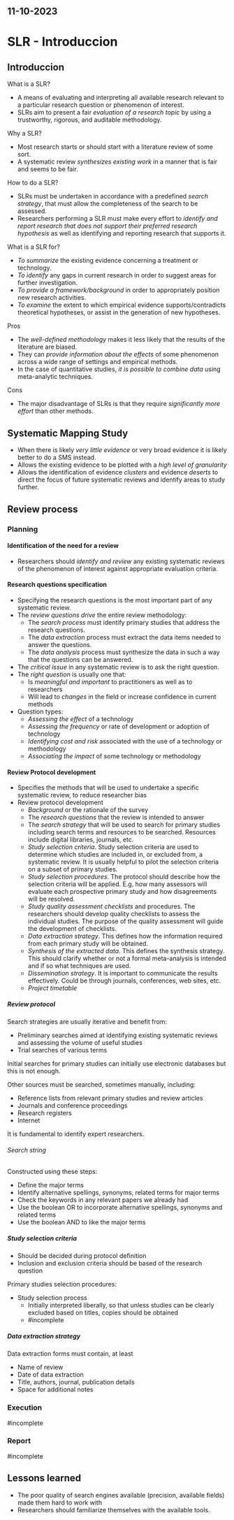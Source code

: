 11-10-2023
---
# SLR - Introduccion

## Introduccion
What is a SLR?
- A means of evaluating and interpreting all available research relevant to a particular research question or phenomenon of interest.
- SLRs aim to present a fair *evaluation of a research topic* by using a trustworthy, rigorous, and auditable methodology.

Why a SLR?
- Most research starts or should start with a literature review of some sort.
- A systematic review *synthesizes existing work* in a manner that is fair and seems to be fair.

How to do a SLR?
- SLRs must be undertaken in accordance with a predefined *search strategy*, that must allow the completeness of the search to be assessed.
- Researchers performing a SLR must make every effort to *identify and report research that does not support their preferred research hypothesis* as well as identifying and reporting research that supports it.

What is a SLR for?
- *To summarize* the existing evidence concerning a treatment or technology.
- *To identify* any gaps in current research in order to suggest areas for further investigation.
- *To provide a framework/background* in order to appropriately position new research activities.
- *To examine* the extent to which empirical evidence supports/contradicts theoretical hypotheses, or assist in the generation of new hypotheses.

Pros
- The *well-defined methodology* makes it less likely that the results of the literature are biased.
- They can *provide information about the effects* of some phenomenon across a wide range of settings and empirical methods.
- In the case of quantitative studies, *it is possible to combine data* using meta-analytic techniques.

Cons
- The major disadvantage of SLRs is that they require *significantly more effort* than other methods.

## Systematic Mapping Study
- When there is likely *very little evidence* or very broad evidence it is likely better to do a SMS instead.
- Allows the existing evidence to be plotted with a *high level of granularity*
- Allows the identification of evidence *clusters* and evidence *deserts* to direct the focus of future systematic reviews and identify areas to study further.

## Review process
### Planning
#### Identification of the need for a review
- Researchers should *identify and review* any existing systematic reviews of the phenomenon of interest against appropriate evaluation criteria.

#### Research questions specification
- Specifying the research questions is the most important part of any systematic review.
- The *review questions drive* the entire review methodology:
	- The *search process* must identify primary studies that address the research questions.
	- The *data extraction* process must extract the data items needed to answer the questions.
	- The *data analysis* process must synthesize the data in such a way that the questions can be answered.
- The *critical issue* in any systematic review is to ask the right question.
- The *right question* is usually one that:
	- Is *meaningful and important* to practitioners as well as to researchers
	- Will lead to *changes* in the field or increase confidence in current methods
- Question types:
	- *Assessing the effect* of a technology
	- *Assessing the frequency* or rate of development or adoption of technology
	- *Identifying cost and risk* associated with the use of a technology or methodology
	- *Associating the impact* of some technology or methodology

#### Review Protocol development
- Specifies the methods that will be used to undertake a specific systematic review, to reduce researcher bias
- Review protocol development
	- *Background* or the rationale of the survey
	- The *research questions* that the review is intended to answer
	- The *search strategy* that will be used to search for primary studies including search terms and resources to be searched. Resources include digital libraries, journals, etc.
	- *Study selection criteria*. Study selection criteria are used to determine which studies are included in, or excluded from, a systematic review. It is usually helpful to pilot the selection criteria on a subset of primary studies.
	- *Study selection procedures*. The protocol should describe how the selection criteria will be applied. E.g. how many assessors will evaluate each prospective primary study and how disagreements will be resolved.
	- *Study quality assessment checklists* and procedures. The researchers should develop quality checklists to assess the individual studies. The purpose of the quality assessment will guide the development of checklists.
	- *Data extraction strategy*. This defines how the information required from each primary study will be obtained.
	- *Synthesis of the extracted data*. This defines the synthesis strategy. This should clarify whether or not a formal meta-analysis is intended and if so what techniques are used.
	- *Dissemination strategy*. It is important to communicate the results effectively. Could be through journals, conferences, web sites, etc.
	- *Project timetable*

##### Review protocol
Search strategies are usually iterative and benefit from:
- Preliminary searches aimed at identifying existing systematic reviews and assessing the volume of useful studies
- Trial searches of various terms

Initial searches for primary studies can initially use electronic databases but this is not enough.

Other sources must be searched, sometimes manually, including:
- Reference lists from relevant primary studies and review articles
- Journals and conference proceedings
- Research registers
- Internet

It is fundamental to identify expert researchers.

###### Search string
Constructed using these steps:
- Define the major terms
- Identify alternative spellings, synonyms, related terms for major terms
- Check the keywords in any relevant papers we already had
- Use the boolean OR to incorporate alternative spellings, synonyms and related terms
- Use the boolean AND to like the major terms

##### Study selection criteria
- Should be decided during protocol definition
- Inclusion and exclusion criteria should be based of the research question

Primary studies selection procedures:
- Study selection process
	- Initially interpreted liberally, so that unless studies can be clearly excluded based on titles, copies should be obtained
	- #incomplete 

##### Data extraction strategy
Data extraction forms must contain, at least
- Name of review
- Date of data extraction
- Title, authors, journal, publication details
- Space for additional notes

### Execution
#incomplete 

### Report
#incomplete 

## Lessons learned
- The poor quality of search engines available (precision, available fields) made them hard to work with
- Researchers should familiarize themselves with the available tools.
